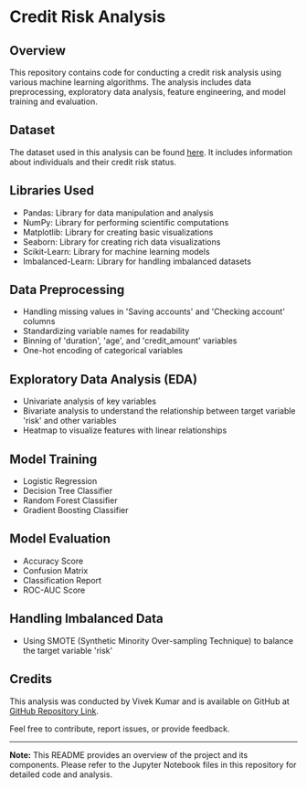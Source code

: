 # Credit Risk Analysis

## Overview
This repository contains code for conducting a credit risk analysis using various machine learning algorithms. The analysis includes data preprocessing, exploratory data analysis, feature engineering, and model training and evaluation.

## Dataset
The dataset used in this analysis can be found [here](https://bit.ly/35AyjFR). It includes information about individuals and their credit risk status.

## Libraries Used
- Pandas: Library for data manipulation and analysis
- NumPy: Library for performing scientific computations
- Matplotlib: Library for creating basic visualizations
- Seaborn: Library for creating rich data visualizations
- Scikit-Learn: Library for machine learning models
- Imbalanced-Learn: Library for handling imbalanced datasets

## Data Preprocessing
- Handling missing values in 'Saving accounts' and 'Checking account' columns
- Standardizing variable names for readability
- Binning of 'duration', 'age', and 'credit_amount' variables
- One-hot encoding of categorical variables

## Exploratory Data Analysis (EDA)
- Univariate analysis of key variables
- Bivariate analysis to understand the relationship between target variable 'risk' and other variables
- Heatmap to visualize features with linear relationships

## Model Training
- Logistic Regression
- Decision Tree Classifier
- Random Forest Classifier
- Gradient Boosting Classifier

## Model Evaluation
- Accuracy Score
- Confusion Matrix
- Classification Report
- ROC-AUC Score

## Handling Imbalanced Data
- Using SMOTE (Synthetic Minority Over-sampling Technique) to balance the target variable 'risk'

## Credits
This analysis was conducted by Vivek Kumar and is available on GitHub at [GitHub Repository Link](https://github.com/Vivek-Kumar-9554/Bank-Credit-Lending-Model).

Feel free to contribute, report issues, or provide feedback.

---

**Note:** This README provides an overview of the project and its components. Please refer to the Jupyter Notebook files in this repository for detailed code and analysis.
